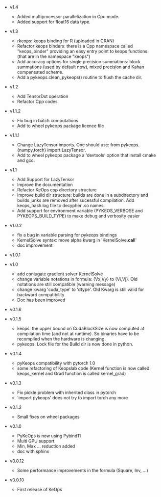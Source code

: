 * v1.4
    - Added multiprocessor parallelization in Cpu mode.
    - Added support for float16 data type.

* v1.3
    - rkeops: keops binding for R (uploaded in CRAN)
    - Refactor keops binders: there is a Cpp namespace called "keops_binder" providing an easy entry point to keops functions (that are in the namespace "keops")
    - Add accuracy options for single precision summations: block summations (used by default now), mixed precision and Kahan compensated scheme.
    - Add a pykeops.clean_pykeops() routine to flush the cache dir.
    
* v1.2
    - Add TensorDot operation
    - Refactor Cpp codes

* v1.1.2
    - Fix bug in batch computations
    - Add to wheel pykeops package licence file


* v1.1.1
    - Change LazyTensor imports. One should use: from pykeops.{numpy,torch} import LazyTensor.
    - Add to wheel pykeops package a 'devtools' option that install cmake and gcc.


* v1.1
    - Add Support for LazyTensor
    - Improve the documentation
    - Refactor KeOps cpp directory structure
    - Improve build dir structure: builds are done in a subdirectory and builds junks are removed after sucessful compilation. Add keops_hash.log file to decypher .so names.
    - Add support for environment variable (PYKEOS_VERBOSE and PYKEOPS_BUILD_TYPE) to make debug and verbosity easier


* v1.0.2
    - fix a bug in variable parsing for pykeops bindings
    - KernelSolve syntax: move alpha kwarg in 'KernelSolve.__call__'
    - doc improvement


* v1.0.1


* v1.0
    - add conjugate gradient solver KernelSolve
    - change variable notations in formula: {Vx,Vy} to {Vi,Vj}. Old notations are still compatible (warning message)
    - change kwarg 'cuda_type' to 'dtype'. Old Kwarg is still valid for backward compatibility
    - Doc has been improved


* v0.1.6


* v0.1.5
    - keops: the upper bound on CudaBlockSize is now computed at compilation time (and not at runtime). So binaries have to be recompiled when the hardware is changing.
    - pykeops: Lock file for the Build dir is now done in python.


* v0.1.4
    - pyKeops compatibility with pytorch 1.0
    - some refactoring of Keopslab code (Kernel function is now called keops_kernel and Grad function is called kernel_grad)


* v0.1.3
    - Fix pickle problem with inherited class in pytorch
    - 'import pykeops' does not try to import torch any more


* v0.1.2
    - Small fixes on wheel packages


* v0.1.0
    - PyKeOps is now using Pybind11
    - Multi GPU support
    - Min, Max ... reduction added
    - doc with sphinx


* v0.0.12   
    - Some performance improvements in the formula (Square, Inv, ...)


* v0.0.10
     - First release of KeOps
